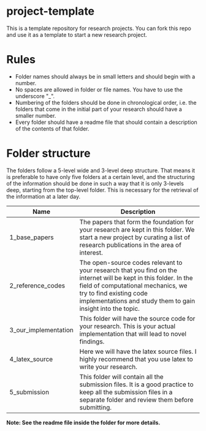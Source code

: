 # project-template
This is a template repository for research projects. You can fork this repo and use it as a template to start a new research project.

# Rules
- Folder names should always be in small letters and should begin with a number.
- No spaces are allowed in folder or file names. You have to use the underscore "_".
- Numbering of the folders should be done in chronological order, i.e. the folders that come in the initial part of your research should have a smaller number.
- Every folder should have a readme file that should contain a description of the contents of that folder.

# Folder structure

The folders follow a 5-level wide and 3-level deep structure. That means it is preferable to have only five folders at a certain level, and the structuring of the information should be done in such a way that it is only 3-levels deep, starting from the top-level folder. This is necessary for the retrieval of the information at a later day.

| Name                 | Description                                                  |
| -------------------- | ------------------------------------------------------------ |
| 1_base_papers        | The papers that form the foundation for your research are kept in this folder.  We start a new project by curating a list of research publications in the area of interest. |
| 2_reference_codes    | The open-source codes relevant to your research that you find on the internet will be kept in this folder. In the field of computational mechanics, we try to find existing code implementations and study them to gain insight into the topic. |
| 3_our_implementation | This folder will have the source code for your research. This is your actual implementation that will lead to novel findings. |
| 4_latex_source       | Here we will have the latex source files. I highly recommend that you use latex to write your research. |
| 5_submission         | This folder will contain all the submission files.  It is a good practice to keep all the submission files in a separate folder and review them before submitting. |

**Note: See the readme file inside the folder for more details.**

